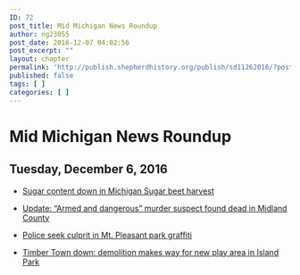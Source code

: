 ```yaml
---
ID: 72
post_title: Mid Michigan News Roundup
author: ng23055
post_date: 2016-12-07 04:02:56
post_excerpt: ""
layout: chapter
permalink: 'http://publish.shepherdhistory.org/publish/sd11262016/?post_type=chapter&p=72'
published: false
tags: [ ]
categories: [ ]
---
```

<div id="mid-michigan-news-roundup" class="section level1"><h1>Mid Michigan News Roundup</h1><div id="tuesday-december-6-2016-1" class="section level2"><h2>Tuesday, December 6, 2016</h2><ul><li><p><a href="http://www.themorningsun.com/general-news/20161206/sugar-content-down-in-michigan-sugar-beet-harvest">Sugar content down in Michigan Sugar beet harvest</a></p></li><li><p><a href="http://www.themorningsun.com/general-news/20161206/update-armed-and-dangerous-murder-suspect-found-dead-in-midland-county">Update: “Armed and dangerous” murder suspect found dead in Midland County</a></p></li><li><p><a href="http://www.themorningsun.com/general-news/20161205/police-seek-culprit-in-mt-pleasant-park-graffiti">Police seek culprit in Mt. Pleasant park graffiti</a></p></li><li><p><a href="http://www.themorningsun.com/general-news/20161205/timber-town-down-demolition-makes-way-for-new-play-area-in-island-park">Timber Town down: demolition makes way for new play area in Island Park</a></p></li></ul></div></div>